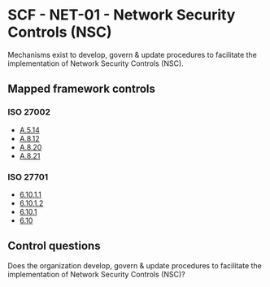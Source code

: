 # SCF - NET-01 - Network Security Controls (NSC)
Mechanisms exist to develop, govern & update procedures to facilitate the implementation of Network Security Controls (NSC).
## Mapped framework controls
### ISO 27002
- [A.5.14](../iso27002/a-5.md#a514)
- [A.8.12](../iso27002/a-8.md#a812)
- [A.8.20](../iso27002/a-8.md#a820)
- [A.8.21](../iso27002/a-8.md#a821)
  
### ISO 27701
- [6.10.1.1](../iso27701/61011.md)
- [6.10.1.2](../iso27701/61012.md)
- [6.10.1](../iso27701/6101.md)
- [6.10](../iso27701/610.md)
  
## Control questions
Does the organization develop, govern & update procedures to facilitate the implementation of Network Security Controls (NSC)?
  